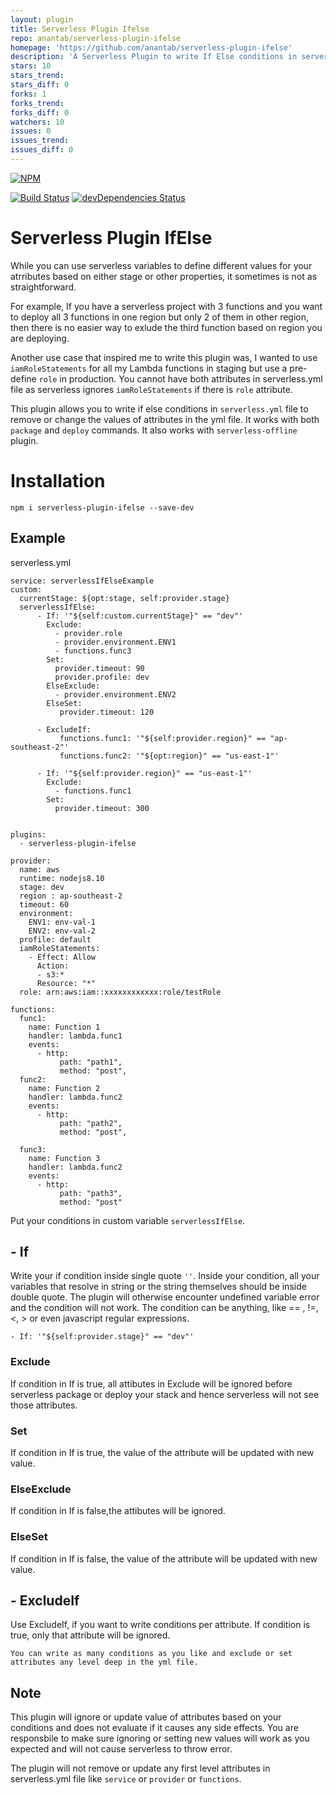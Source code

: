 ```yaml
---
layout: plugin
title: Serverless Plugin Ifelse
repo: anantab/serverless-plugin-ifelse
homepage: 'https://github.com/anantab/serverless-plugin-ifelse'
description: 'A Serverless Plugin to write If Else conditions in serverless YAML file'
stars: 10
stars_trend: 
stars_diff: 0
forks: 1
forks_trend: 
forks_diff: 0
watchers: 10
issues: 0
issues_trend: 
issues_diff: 0
---
```



[![NPM](https://nodei.co/npm/serverless-plugin-ifelse.png)](https://nodei.co/npm/serverless-plugin-ifelse/)

[![Build Status](https://api.travis-ci.org/anantab/serverless-plugin-ifelse.png)](https://travis-ci.org/anantab/serverless-plugin-ifelse)
[![devDependencies Status](https://david-dm.org/anantab/serverless-plugin-ifelse/dev-status.svg)](https://david-dm.org/anantab/serverless-plugin-ifelse?type=dev)

# Serverless Plugin IfElse
While you can use serverless variables to define different values for your atrributes based on either stage or other properties, it sometimes is not as straightforward. 

For example, If you have a serverless project with 3 functions and you want to deploy all 3 functions in one region but only 2 of them in other region, then there is no easier way to exlude the third function based on region you are deploying.

Another use case that inspired me to write this plugin was, I wanted to use ```iamRoleStatements``` for all my Lambda functions in staging but use a pre-define ```role``` in production. You cannot have both attributes in serverless.yml file as serverless ignores ```iamRoleStatements``` if there is ```role``` attribute.

This plugin allows you to write if else conditions in ```serverless.yml``` file to remove or change the values of attributes in the yml file. It works with both ```package``` and ```deploy``` commands. It also works with ```serverless-offline``` plugin.


# Installation
```npm i serverless-plugin-ifelse --save-dev```

## Example
serverless.yml
```
service: serverlessIfElseExample
custom:
  currentStage: ${opt:stage, self:provider.stage}  
  serverlessIfElse:
      - If: '"${self:custom.currentStage}" == "dev"'
        Exclude: 
          - provider.role
          - provider.environment.ENV1
          - functions.func3
        Set:
          provider.timeout: 90
          provider.profile: dev
        ElseExclude:
          - provider.environment.ENV2
        ElseSet:
           provider.timeout: 120

      - ExcludeIf: 
           functions.func1: '"${self:provider.region}" == "ap-southeast-2"'
           functions.func2: '"${opt:region}" == "us-east-1"'

      - If: '"${self:provider.region}" == "us-east-1"'
        Exclude: 
          - functions.func1
        Set:
          provider.timeout: 300


plugins:
  - serverless-plugin-ifelse
  
provider:
  name: aws
  runtime: nodejs8.10
  stage: dev
  region : ap-southeast-2
  timeout: 60
  environment:
    ENV1: env-val-1
    ENV2: env-val-2 
  profile: default
  iamRoleStatements:
    - Effect: Allow
      Action:
      - s3:*
      Resource: "*"
  role: arn:aws:iam::xxxxxxxxxxxx:role/testRole       
 
functions:
  func1:
    name: Function 1
    handler: lambda.func1
    events:
      - http: 
           path: "path1",
           method: "post",
  func2:
    name: Function 2
    handler: lambda.func2
    events:
      - http: 
           path: "path2",
           method: "post",

  func3:
    name: Function 3
    handler: lambda.func2
    events:
      - http: 
           path: "path3",
           method: "post" 
```

Put your conditions in custom variable ```serverlessIfElse```.

## - If
 Write your if condition inside single quote ```''```. Inside your condition, all your variables that resolve in string or the string themselves should be inside double quote. The plugin will otherwise encounter undefined variable error and the condition will not work. The condition can be anything, like == , !=, <, > or even javascript regular expressions. 

```- If: '"${self:provider.stage}" == "dev"'```

### Exclude 
If condition in If is true, all attibutes in Exclude will be ignored before serverless package or deploy your stack and hence serverless will not see those attributes.

### Set 
If condition in If is true, the value of the attribute will be updated with new value.

### ElseExclude 
If condition in If is false,the attibutes will be ignored.

### ElseSet 
If condition in If is false, the value of the attribute will be updated with new value.

## - ExcludeIf
Use ExcludeIf, if you want to write conditions per attribute. If condition is true, only that attribute will be ignored.


```You can write as many conditions as you like and exclude or set attributes any level deep in the yml file.```

## Note
This plugin will ignore or update value of attributes based on your conditions and does not evaluate if it causes any side effects. You are responsbile to make sure ignoring or setting new values will work as you expected and will not cause serverless to throw error. 

The plugin will not remove or update any first level attributes in serverless.yml file  like ```service``` or ```provider``` or ```functions```.
